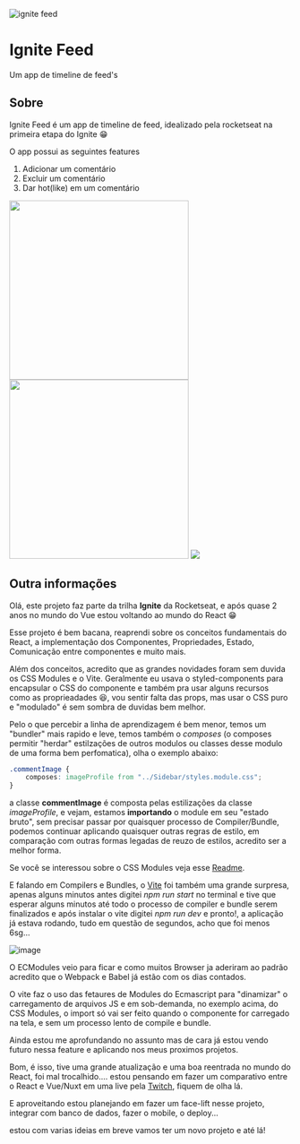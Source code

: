 ![ignite feed](https://user-images.githubusercontent.com/16112395/221683639-82484482-69b8-4211-a492-295d16740751.png)

# Ignite Feed
Um app de timeline de feed's


## Sobre
Ignite Feed é um app de timeline de feed, idealizado pela rocketseat na primeira etapa do Ignite 😁

O app possui as seguintes features

1. Adicionar um comentário
2. Excluir um comentário
3. Dar hot(like) em um comentário

<p>
<img src="https://user-images.githubusercontent.com/16112395/221677309-5efb700f-cb6d-422b-a908-71be7e4619c0.png" height="320" />
<img src="https://user-images.githubusercontent.com/16112395/221677079-022c027f-1677-4bfe-a03f-f86b582e6083.png" height="320" />
<img src="https://user-images.githubusercontent.com/16112395/221678140-036ac357-2760-469c-8390-cbd3b9cf8ab2.png" />
</p>



## Outra informações
Olá, este projeto faz parte da trilha **Ignite** da Rocketseat, e após quase 2 anos no mundo do Vue estou voltando ao mundo do React 😁

Esse projeto é bem bacana, reaprendi sobre os conceitos fundamentais do React, a implementação dos Componentes, Propriedades, Estado, Comunicação entre componentes e muito mais.

Além dos conceitos, acredito que as grandes novidades foram sem duvida os CSS Modules e o Vite. Geralmente eu usava o styled-components para encapsular o CSS do componente e também pra usar alguns recursos como as proprieadades 😆, vou sentir falta das props, mas usar o CSS puro e "modulado" é sem sombra de duvidas bem melhor.

Pelo o que percebir a linha de aprendizagem é bem menor, temos um "bundler" mais rapido e leve, temos também o *composes* (o composes permitir "herdar" estilzações de outros modulos ou classes desse modulo de uma forma bem perfomatica), olha o exemplo abaixo:

```css
.commentImage {
    composes: imageProfile from "../Sidebar/styles.module.css";    
}
```

a classe **commentImage** é composta pelas estilizações da classe *imageProfile*, e vejam, estamos **importando** o module em seu "estado bruto", sem precisar passar por quaisquer processo de Compiler/Bundle, podemos continuar aplicando quaisquer outras regras de estilo, em comparação com outras formas legadas de reuzo de estilos, acredito ser a melhor forma.

Se você se interessou sobre o CSS Modules veja esse [Readme](https://github.com/css-modules/css-modules).

E falando em Compilers e Bundles, o [Vite](https://vitejs.dev/) foi também uma grande surpresa, apenas alguns minutos antes digitei *npm run start* no terminal e tive que esperar alguns minutos até todo o processo de compiler e bundle serem finalizados e após instalar o vite digitei *npm run dev* e pronto!, a aplicação já estava rodando, tudo em questão de segundos, acho que foi menos 6sg...

![image](https://user-images.githubusercontent.com/16112395/221959509-629d9fb6-acdc-44f4-8b3b-a003b2eef39b.png)


O ECModules veio para ficar e como muitos Browser ja aderiram ao padrão acredito que o Webpack e Babel já estão com os dias contados.

O vite faz o uso das fetaures de Modules do Ecmascript para "dinamizar" o carregamento de arquivos JS e em sob-demanda, no exemplo acima, do CSS Modules, o import só vai ser feito quando o componente for carregado na tela, e sem um processo lento de compile e bundle.

Ainda estou me aprofundando no assunto mas de cara já estou vendo futuro nessa feature e aplicando nos meus proximos projetos.

Bom, é isso, tive uma grande atualização e uma boa reentrada no mundo do React, foi mal trocalhido.... estou pensando em fazer um comparativo entre o React e Vue/Nuxt em uma live pela [Twitch](https://www.twitch.tv/onedev_), fiquem de olha lá.

E aproveitando estou planejando em fazer um face-lift nesse projeto, integrar com banco de dados, fazer o mobile, o deploy... 

estou com varias ideias em breve vamos ter um novo projeto e até lá! 
